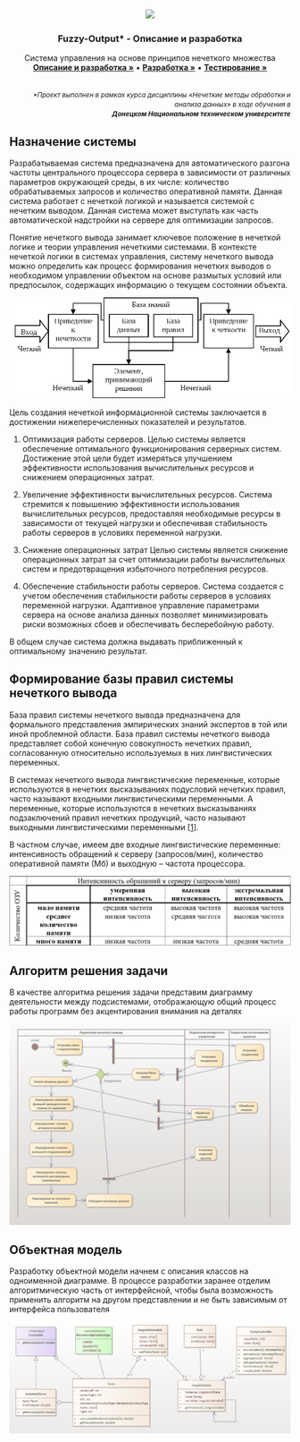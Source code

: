 <a name="readme-top"></a>

<br />
<div align="center">
  <a href="https://donntu.ru/" target="_blank">
    <img src="https://donntu.ru/sites/default/files/images/gerb_donntu_large.jpg" height="150px">
  </a>

  <h3 align="center">Fuzzy-Output* - Описание и разработка</h3>

  <p align="center">
    Система управления на основе принципов нечеткого множества
    <br />
    <a href="#"><strong>Описание и разработка »</strong></a> ▪
    <a href="#"><strong>Разработка »</strong></a> ▪
    <a href="#"><strong>Тестирование »</strong></a>
    <br />
    <br />
  </p>
  <p align="right">
    <small><i>*Проект выполнен в рамках курса дисциплины «Нечеткие методы обработки и анализа данных» в ходе обучения в</br><strong>Донецком Национальном техническом университете</strong></i></small>
  </p>
</div>

## Назначение системы

Разрабатываемая система предназначена для автоматического разгона частоты центрального процессора сервера в зависимости от различных параметров окружающей среды, в их числе: количество обрабатываемых запросов и количество оперативной памяти. Данная система работает с нечеткой логикой и называется системой с нечетким выводом. Данная система может выступать как часть автоматической надстройки на сервере для оптимизации запросов.

Понятие нечеткого вывода занимает ключевое положение в нечеткой логике и теории управления нечеткими системами. В контексте нечеткой логики в системах управления, систему нечеткого вывода можно определить как процесс формирования нечетких выводов о необходимом управлении объектом на основе размытых условий или предпосылок, содержащих информацию о текущем состоянии объекта.

![Общая схема системы нечеткого вывода](../images/fuzzy-schema.jpg)

Цель создания нечеткой информационной системы заключается в достижении нижеперечисленных показателей и результатов.
1.	Оптимизация работы серверов. Целью системы является обеспечение оптимального функционирования серверных систем. Достижение этой цели будет измеряться улучшением эффективности использования вычислительных ресурсов и снижением операционных затрат.

2.	Увеличение эффективности вычислительных ресурсов. Система стремится к повышению эффективности использования вычислительных ресурсов, предоставляя необходимые ресурсы в зависимости от текущей нагрузки и обеспечивая стабильность работы серверов в условиях переменной нагрузки.

3.	Снижение операционных затрат Целью системы является снижение операционных затрат за счет оптимизации работы вычислительных систем и предотвращения избыточного потребления ресурсов.

4.	Обеспечение стабильности работы серверов. Система создается с учетом обеспечения стабильности работы серверов в условиях переменной нагрузки. Адаптивное управление параметрами сервера на основе анализа данных позволяет минимизировать риски возможных сбоев и обеспечивать бесперебойную работу.

В общем случае система должна выдавать приближенный к оптимальному значению результат.


## Формирование базы правил системы нечеткого вывода

База правил системы нечеткого вывода предназначена для формального представления эмпирических знаний экспертов в той или иной проблемной области. База правил системы нечеткого вывода представляет собой конечную совокупность нечетких правил, согласованную относительно используемых в них лингвистических переменных.

В системах нечеткого вывода лингвистические переменные, которые используются в нечетких высказываниях подусловий нечетких правил, часто называют входными лингвистическими переменными. А переменные, которые используются в нечетких высказываниях подзаключений правил нечетких продукций, часто называют выходными лингвистическими переменными [[1](http://nrsu.bstu.ru/chap27.html)].

В частном случае, имеем две входные лингвистические переменные: интенсивность обращений к серверу (запросов/мин), количество оперативной памяти (Мб) и  выходную – частота процессора.

![Матрица соответствия правил](../images/rules.png)

## Алгоритм решения задачи

В качестве алгоритма решения задачи представим диаграмму деятельности между подсистемами, отображающую общий процесс работы программ без акцентирования внимания на деталях

![Алгоритм решения задачи](../images/algorithm.png)

## Объектная модель

Разработку объектной модели начнем с описания классов на одноименной диаграмме. В процессе разработки заранее отделим алгоритмическую часть от интерфейсной, чтобы была возможность применить алгоритм на другом представлении и не быть зависимым от интерфейса пользователя

![Диаграмма классов](../images/class-diagram.png)